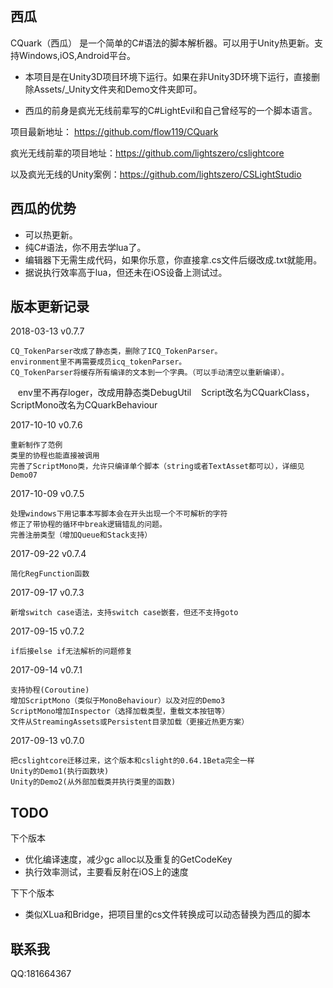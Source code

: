 ## 西瓜
CQuark（西瓜） 是一个简单的C#语法的脚本解析器。可以用于Unity热更新。支持Windows,iOS,Android平台。

* 本项目是在Unity3D项目环境下运行。如果在非Unity3D环境下运行，直接删除Assets/_Unity文件夹和Demo文件夹即可。

* 西瓜的前身是疯光无线前辈写的C#LightEvil和自己曾经写的一个脚本语言。

项目最新地址：    	https://github.com/flow119/CQuark

疯光无线前辈的项目地址：https://github.com/lightszero/cslightcore

以及疯光无线的Unity案例：https://github.com/lightszero/CSLightStudio



## 西瓜的优势

* 可以热更新。
* 纯C#语法，你不用去学lua了。
* 编辑器下无需生成代码，如果你乐意，你直接拿.cs文件后缀改成.txt就能用。
* 据说执行效率高于lua，但还未在iOS设备上测试过。




## 版本更新记录

2018-03-13 v0.7.7
    
    CQ_TokenParser改成了静态类，删除了ICQ_TokenParser。
    environment里不再需要成员icq_tokenParser。
    CQ_TokenParser将缓存所有编译的文本到一个字典。（可以手动清空以重新编译）。
    env里不再存loger，改成用静态类DebugUtil
    Script改名为CQuarkClass，ScriptMono改名为CQuarkBehaviour
    
2017-10-10 v0.7.6
    
    重新制作了范例
    类里的协程也能直接被调用
    完善了ScriptMono类，允许只编译单个脚本（string或者TextAsset都可以），详细见Demo07
    
2017-10-09 v0.7.5
    
    处理windows下用记事本写脚本会在开头出现一个不可解析的字符
    修正了带协程的循环中break逻辑错乱的问题。
    完善注册类型（增加Queue和Stack支持） 
     
2017-09-22 v0.7.4
    
    简化RegFunction函数

2017-09-17 v0.7.3
    
    新增switch case语法，支持switch case嵌套，但还不支持goto

2017-09-15 v0.7.2
    
    if后接else if无法解析的问题修复

2017-09-14 v0.7.1
    
    支持协程(Coroutine)
    增加ScriptMono（类似于MonoBehaviour）以及对应的Demo3
    ScriptMono增加Inspector（选择加载类型，重载文本按钮等）
    文件从StreamingAssets或Persistent目录加载（更接近热更方案）

2017-09-13 v0.7.0
    
    把cslightcore迁移过来，这个版本和cslight的0.64.1Beta完全一样
    Unity的Demo1(执行函数块)
    Unity的Demo2(从外部加载类并执行类里的函数)


## TODO
下个版本
* 优化编译速度，减少gc alloc以及重复的GetCodeKey
* 执行效率测试，主要看反射在iOS上的速度

下下个版本
* 类似XLua和Bridge，把项目里的cs文件转换成可以动态替换为西瓜的脚本


## 联系我
QQ:181664367
